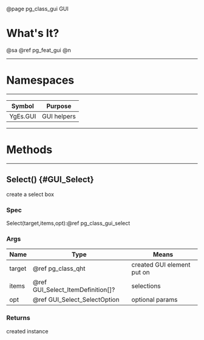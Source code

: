 ﻿@page pg_class_gui GUI

# What's It?

@sa @ref pg_feat_gui @n

-----
# Namespaces

-----
| Symbol | Purpose |
|--------|---------|
| YgEs.GUI | GUI helpers |

-----
# Methods

-----
## Select() {#GUI_Select}

create a select box 

### Spec

Select(target,items,opt):@ref pg_class_gui_select

### Args

| Name | Type | Means |
|------|------|-------|
| target | @ref pg_class_qht | created GUI element put on |
| items | @ref GUI_Select_ItemDefinition[]? | selections |
| opt | @ref GUI_Select_SelectOption | optional params |

### Returns

created instance  
